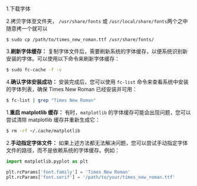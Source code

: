 1.下载字体

2.拷贝字体至文件夹， `/usr/share/fonts` 或 `/usr/local/share/fonts`两个之中随意拷一个就可以

```shell
$ sudo cp /path/to/times_new_roman.ttf /usr/share/fonts/
```

3.**刷新字体缓存：** 复制字体文件后，需要刷新系统的字体缓存，以便系统识别新安装的字体。可以使用以下命令来刷新字体缓存：

```bash
$ sudo fc-cache -f -v
```

4.**确认字体安装成功：** 安装完成后，您可以使用 `fc-list` 命令来查看系统中安装的字体列表，确保 Times New Roman 已经安装并可用：

```bash
$ fc-list | grep "Times New Roman"
```





1.**重启 matplotlib 缓存：** 有时，`matplotlib` 的字体缓存可能会出现问题，您可以尝试清除 matplotlib 缓存并重新生成它：

```bash
$ rm -rf ~/.cache/matplotlib
```

2.**手动指定字体文件：** 如果上述方法都无法解决问题，您可以尝试手动指定字体文件的路径，而不是依赖系统的字体缓存。例如：

```python
import matplotlib.pyplot as plt

plt.rcParams['font.family'] = 'Times New Roman'
plt.rcParams['font.serif'] = '/path/to/your/times_new_roman.ttf'
```



